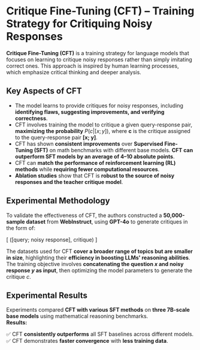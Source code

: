 # Critique Fine-Tuning (CFT) – Training Strategy for Critiquing Noisy Responses

**Critique Fine-Tuning (CFT)** is a training strategy for language models that focuses on learning to critique noisy responses rather than simply imitating correct ones. This approach is inspired by human learning processes, which emphasize critical thinking and deeper analysis.

## Key Aspects of CFT

- The model learns to provide critiques for noisy responses, including **identifying flaws, suggesting improvements, and verifying correctness**.
- CFT involves training the model to critique a given query-response pair, **maximizing the probability** $P(c|[x; y])$, where **c** is the critique assigned to the query-response pair **[x; y]**.
- CFT has shown **consistent improvements** over **Supervised Fine-Tuning (SFT)** on math benchmarks with different base models. **CFT can outperform SFT models by an average of 4–10 absolute points**.
- CFT can **match the performance of reinforcement learning (RL) methods** while **requiring fewer computational resources**.
- **Ablation studies** show that CFT is **robust to the source of noisy responses and the teacher critique model**.

## Experimental Methodology

To validate the effectiveness of CFT, the authors constructed a **50,000-sample dataset** from **WebInstruct**, using **GPT-4o** to generate critiques in the form of:

\[
([query; noisy response], critique)
\]

The datasets used for CFT **cover a broader range of topics but are smaller in size**, highlighting their **efficiency in boosting LLMs' reasoning abilities**.  
The training objective involves **concatenating the question $x$ and noisy response $y$ as input**, then optimizing the model parameters to generate the critique $c$.

## Experimental Results

Experiments compared **CFT with various SFT methods** on **three 7B-scale base models** using mathematical reasoning benchmarks.  
**Results:**

✅ CFT **consistently outperforms** all SFT baselines across different models.  
✅ CFT demonstrates **faster convergence** with **less training data**.
